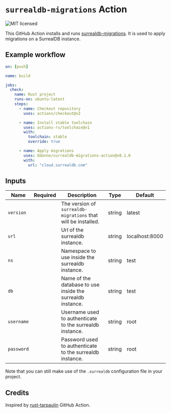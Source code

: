 # `surrealdb-migrations` Action

![MIT licensed](https://img.shields.io/badge/license-MIT-blue.svg)

This GitHub Action installs and runs [surrealdb-migrations](https://github.com/Odonno/surrealdb-migrations).
It is used to apply migrations on a SurrealDB instance.

## Example workflow

```yaml
on: [push]

name: build

jobs:
  check:
    name: Rust project
    runs-on: ubuntu-latest
    steps:
      - name: Checkout repository
        uses: actions/checkout@v2

      - name: Install stable toolchain
        uses: actions-rs/toolchain@v1
        with:
          toolchain: stable
          override: true

      - name: Apply migrations
        uses: Odonno/surrealdb-migrations-action@v0.1.0
        with:
          url: "cloud.surrealdb.com"
```

## Inputs

| Name       | Required | Description                                                   | Type   | Default        |
| ---------- | :------: | ------------------------------------------------------------- | ------ | -------------- |
| `version`  |          | The version of `surrealdb-migrations` that will be installed. | string | latest         |
| `url`      |          | Url of the surrealdb instance.                                | string | localhost:8000 |
| `ns`       |          | Namespace to use inside the surrealdb instance.               | string | test           |
| `db`       |          | Name of the database to use inside the surrealdb instance.    | string | test           |
| `username` |          | Username used to authenticate to the surrealdb instance.      | string | root           |
| `password` |          | Password used to authenticate to the surrealdb instance.      | string | root           |

Note that you can still make use of the `.surrealdb` configuration file in your project.

## Credits

Inspired by [rust-tarpaulin](https://github.com/actions-rs/tarpaulin) GitHub Action.
